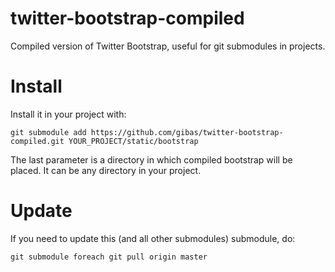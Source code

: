 twitter-bootstrap-compiled
==========================

Compiled version of Twitter Bootstrap, useful for git submodules in projects.

Install
============

Install it in your project with:

`git submodule add https://github.com/gibas/twitter-bootstrap-compiled.git YOUR_PROJECT/static/bootstrap`

The last parameter is a directory in which compiled bootstrap will be placed. It can be any directory in your project.


Update
======

If you need to update this (and all other submodules) submodule, do:

`git submodule foreach git pull origin master`
